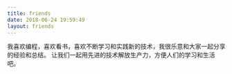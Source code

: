 ```yaml
---
title: friends
date: 2018-06-24 19:59:49
layout: friends
---
```


我喜欢编程，喜欢看书，喜欢不断学习和实践新的技术，我很乐意和大家一起分享的经验和总结。
让我们一起用先进的技术解放生产力，方便人们的学习和生活吧。
  